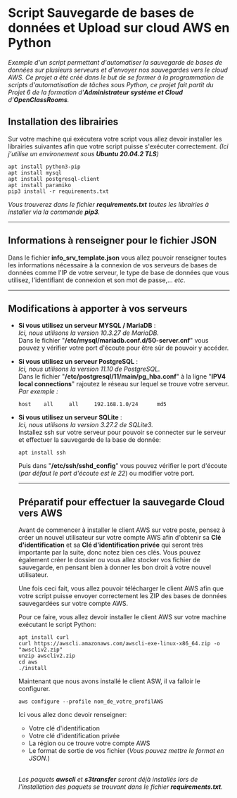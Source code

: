 # Script Sauvegarde de bases de données et Upload sur cloud AWS en Python

*Exemple d'un script permettant d'automatiser la sauvegarde de bases de données sur plusieurs serveurs et d'envoyer nos sauvegardes vers le cloud AWS. Ce projet a été créé dans le but de se former à la programmation de scripts d'automatisation de tâches sous Python, ce projet fait partit du Projet 6 de la formation d'__Administrateur système et Cloud__ d'__OpenClassRooms__.*

## __Installation des librairies__
Sur votre machine qui exécutera votre script vous allez devoir installer les librairies suivantes afin que votre script puisse s'exécuter correctement. *(Ici j'utilise un environement sous __Ubuntu 20.04.2 TLS__)*
```
apt install python3-pip
apt install mysql
apt install postgresql-client
apt install paramiko
pip3 install -r requirements.txt
```
*Vous trouverez dans le fichier __requirements.txt__ toutes les librairies à installer via la commande __pip3__.*
___
## __Informations à renseigner pour le fichier JSON__
Dans le fichier __info_srv_template.json__ vous allez pouvoir renseigner toutes les informations nécessaire à la connexion de vos serveurs de bases de données comme l'IP de votre serveur, le type de base de données que vous utilisez, l'identifiant de connexion et son mot de passe,... *etc*.
___
## __Modifications à apporter à vos serveurs__
* __Si vous utilisez un serveur MYSQL / MariaDB__ :
    <br/> *Ici, nous utilisons la version 10.3.27 de MariaDB.*
    <br/> Dans le fichier "__/etc/mysql/mariadb.conf.d/50-server.cnf__" vous pouvez y vérifier votre port d'écoute pour être sûr de pouvoir y accéder.

* __Si vous utilisez un serveur PostgreSQL__ :
    <br/> *Ici, nous utilisons la version 11.10 de PostgreSQL.* 
    <br/> Dans le fichier "__/etc/postgresql/11/main/pg_hba.conf__" à la ligne "__IPV4 local connections__" rajoutez le réseau sur lequel se trouve votre serveur. *Par exemple :*
    ```
    host    all     all     192.168.1.0/24      md5
    ```
* __Si vous utilisez un serveur SQLite__ :
    <br/> *Ici, nous utilisons la version 3.27.2 de SQLite3.*
    <br/> Installez ssh sur votre serveur pour pouvoir se connecter sur le serveur et effectuer la sauvegarde de la base de donnée:
    ```
    apt install ssh
    ```
    Puis dans "__/etc/ssh/sshd_config__" vous pouvez vérifier le port d'écoute (*par défaut le port d'écoute est le 22*) ou modifier votre port.
    ___
    ## __Préparatif pour effectuer la sauvegarde Cloud vers AWS__
    Avant de commencer à installer le client AWS sur votre poste, pensez à créer un nouvel utilisateur sur votre compte AWS afin d'obtenir sa __Clé d'identification__ et sa __Clé d'identification privée__ qui seront très importante par la suite, donc notez bien ces clés. Vous pouvez également créer le dossier ou vous allez stocker vos fichier de sauvegarde, en pensant bien à donner les bon droit à votre nouvel utilisateur.

    Une fois ceci fait, vous allez pouvoir télécharger le client AWS afin que votre script puisse envoyer correctement les ZIP des bases de données sauvegardées sur votre compte AWS.

    Pour ce faire, vous allez devoir installer le client AWS sur votre machine exécutant le script Python:
    ```
    apt install curl
    curl https://awscli.amazonaws.com/awscli-exe-linux-x86_64.zip -o "awscliv2.zip"
    unzip awscliv2.zip
    cd aws
    ./install
    ```
    Maintenant que nous avons installé le client ASW, il va falloir le configurer.
    ```
    aws configure --profile nom_de_votre_profilAWS
    ```
    Ici vous allez donc devoir renseigner:
    * Votre clé d'identification
    * Votre clé d'identification privée
    * La région ou ce trouve votre compte AWS
    * Le format de sortie de vos fichier (*Vous pouvez mettre le format en JSON.*)
  
    <br/>*Les paquets __awscli__ et __s3transfer__ seront déjà installés lors de l'installation des paquets se trouvant dans le fichier __requirements.txt__.*
